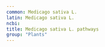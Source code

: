 ```yaml
---
common: Medicago sativa L.
latin: Medicago sativa L.
ncbi: 
title: Medicago sativa L. pathways
group: "Plants"
---
```

